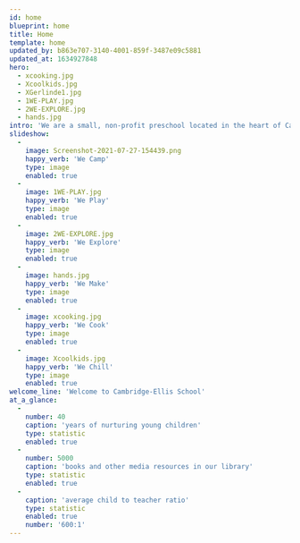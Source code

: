 ```yaml
---
id: home
blueprint: home
title: Home
template: home
updated_by: b863e707-3140-4001-859f-3487e09c5881
updated_at: 1634927848
hero:
  - xcooking.jpg
  - Xcoolkids.jpg
  - XGerlinde1.jpg
  - 1WE-PLAY.jpg
  - 2WE-EXPLORE.jpg
  - hands.jpg
intro: 'We are a small, non-profit preschool located in the heart of Cambridge. Our mission is to provide a joyful, warm, and stimulating first school experience for our community''s youngest learners. Our philosophy is built upon a foundation of equity, inclusion, and above all community.'
slideshow:
  -
    image: Screenshot-2021-07-27-154439.png
    happy_verb: 'We Camp'
    type: image
    enabled: true
  -
    image: 1WE-PLAY.jpg
    happy_verb: 'We Play'
    type: image
    enabled: true
  -
    image: 2WE-EXPLORE.jpg
    happy_verb: 'We Explore'
    type: image
    enabled: true
  -
    image: hands.jpg
    happy_verb: 'We Make'
    type: image
    enabled: true
  -
    image: xcooking.jpg
    happy_verb: 'We Cook'
    type: image
    enabled: true
  -
    image: Xcoolkids.jpg
    happy_verb: 'We Chill'
    type: image
    enabled: true
welcome_line: 'Welcome to Cambridge-Ellis School'
at_a_glance:
  -
    number: 40
    caption: 'years of nurturing young children'
    type: statistic
    enabled: true
  -
    number: 5000
    caption: 'books and other media resources in our library'
    type: statistic
    enabled: true
  -
    caption: 'average child to teacher ratio'
    type: statistic
    enabled: true
    number: '600:1'
---
```

